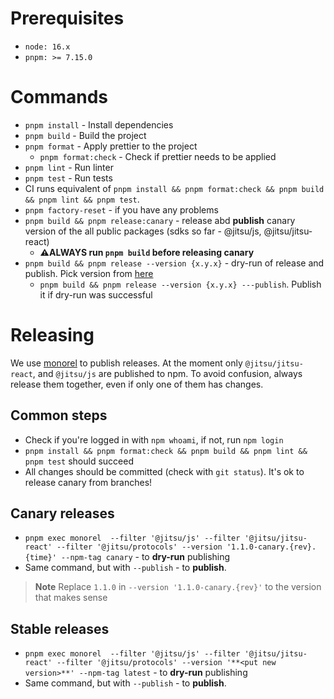 # Prerequisites

- `node: 16.x`
- `pnpm: >= 7.15.0`

# Commands

- `pnpm install` - Install dependencies
- `pnpm build` - Build the project
- `pnpm format` - Apply prettier to the project
  - `pnpm format:check` - Check if prettier needs to be applied
- `pnpm lint` - Run linter
- `pnpm test` - Run tests
- CI runs equivalent of `pnpm install && pnpm format:check && pnpm build && pnpm lint && pnpm test`.
- `pnpm factory-reset` - if you have any problems
- `pnpm build && pnpm release:canary` - release abd **publish** canary version of the all public packages (sdks so far - @jitsu/js, @jitsu/jitsu-react)
  - **⚠️ALWAYS run `pnpm build` before releasing canary**
- `pnpm build && pnpm release --version {x.y.x}` - dry-run of release and publish. Pick version from [here](https://www.npmjs.com/package/@jitsu/js?activeTab=versions)
  - `pnpm build && pnpm release --version {x.y.x} ---publish`. Publish it if dry-run was successful


# Releasing

We use [monorel](https://github.com/jitsu/monorel) to publish releases.  At the moment only `@jitsu/jitsu-react`, and `@jitsu/js` are published to npm. To avoid confusion, 
always release them together, even if only one of them has changes.

## Common steps

 - Check if you're logged in with `npm whoami`, if not, run `npm login`  
 - `pnpm install && pnpm format:check && pnpm build && pnpm lint && pnpm test` should succeed
 - All changes should be committed (check with `git status`). It's ok to release canary from branches!

## Canary releases

 - `pnpm exec monorel  --filter '@jitsu/js' --filter '@jitsu/jitsu-react' --filter '@jitsu/protocols' --version '1.1.0-canary.{rev}.{time}' --npm-tag canary` - to **dry-run** publishing
 - Same command, but with `--publish` - to **publish**.

> **Note**
> Replace `1.1.0` in `--version '1.1.0-canary.{rev}'` to the version that makes sense

## Stable releases

- `pnpm exec monorel  --filter '@jitsu/js' --filter '@jitsu/jitsu-react' --filter '@jitsu/protocols' --version '**<put new version>**' --npm-tag latest` - to **dry-run** publishing
- Same command, but with `--publish` - to **publish**.

  
